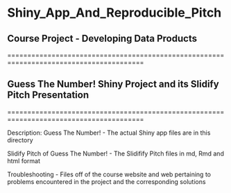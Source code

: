 # Shiny_App_And_Reproducible_Pitch
## Course Project - Developing Data Products

========================================================================================
## Guess The Number! Shiny Project and its Slidify Pitch Presentation
========================================================================================

Description:
Guess The Number! - The actual Shiny app files are in this directory

Slidify Pitch of Guess The Number! - The Slidifify Pitch files in md, Rmd and html format

Troubleshooting - Files off of the course website and web pertaining to problems encountered
in the project and the corresponding solutions

